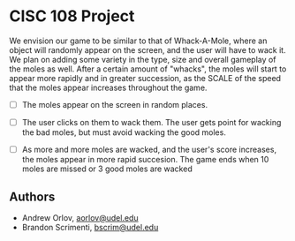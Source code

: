 # CISC 108 Project

We envision our game to be similar to that of Whack-A-Mole, where an object will randomly appear on the screen, and the user will have to wack it. We plan on adding some variety in the type, size and overall gameplay of the moles as well. After a certain amount of "whacks", the moles will start to appear more rapidly and in greater succession, as the SCALE of the speed that the moles appear increases throughout the game.

- [ ] The moles appear on the screen in random places.                                                                                                   
- [ ] The user clicks on them to wack them. The user gets point for wacking the bad moles, but must avoid wacking the good moles.                          
- [ ] As more and more moles are wacked, and the user's score increases, the moles appear in more rapid succesion. The game ends when 10 moles are missed or 3 good moles are wacked


## Authors

- Andrew Orlov, <aorlov@udel.edu>
- Brandon Scrimenti, <bscrim@udel.edu>
